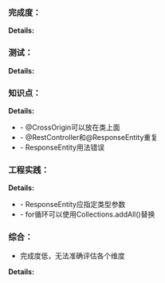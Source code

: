 ### 完成度：


__Details:__



### 测试：


__Details:__



### 知识点：


__Details:__

- \- @CrossOrigin可以放在类上面
- \- @RestController和@ResponseEntity重复
- \- ResponseEntity用法错误

### 工程实践：


__Details:__

- \- ResponseEntity应指定类型参数
- \- for循环可以使用Collections.addAll()替换

### 综合：
* 完成度低，无法准确评估各个维度

__Details:__



